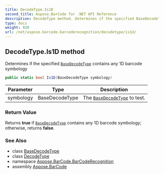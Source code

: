 ```yaml
---
title: DecodeType.Is1D
second_title: Aspose.BarCode for .NET API Reference
description: DecodeType method. Determines if the specified BaseDecodeType contains any 1D barcode symbology
type: docs
weight: 920
url: /net/aspose.barcode.barcoderecognition/decodetype/is1d/
---
```

## DecodeType.Is1D method

Determines if the specified [`BaseDecodeType`](../../basedecodetype/) contains any 1D barcode symbology

```csharp
public static bool Is1D(BaseDecodeType symbology)
```

| Parameter | Type | Description |
| --- | --- | --- |
| symbology | BaseDecodeType | The [`BaseDecodeType`](../../basedecodetype/) to test. |

### Return Value

Returns **true** if [`BaseDecodeType`](../../basedecodetype/) contains any 1D barcode symbology; otherwise, returns **false**.

### See Also

* class [BaseDecodeType](../../basedecodetype/)
* class [DecodeType](../)
* namespace [Aspose.BarCode.BarCodeRecognition](../../../aspose.barcode.barcoderecognition/)
* assembly [Aspose.BarCode](../../../)


